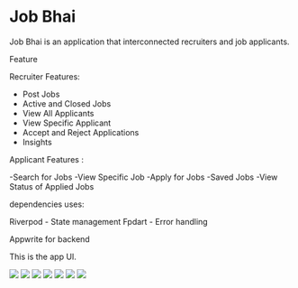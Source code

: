 # Job Bhai

Job Bhai is an application that interconnected  recruiters and job applicants.


Feature

Recruiter Features:

- Post Jobs
- Active and Closed Jobs
- View All Applicants
- View Specific Applicant
- Accept and Reject Applications
- Insights

Applicant Features :

-Search for Jobs
-View Specific Job
-Apply for Jobs 
-Saved Jobs
-View Status of Applied Jobs

dependencies uses:

Riverpod - State management
Fpdart - Error handling


Appwrite for backend


This is the app UI. 

![](assets/src/d.png)
![](assets/src/e.png)
![](assets/src/f.png)
![](assets/src/g.png)
![](assets/src/a.png)
![](assets/src/b.png)
![](assets/src/c.png)
